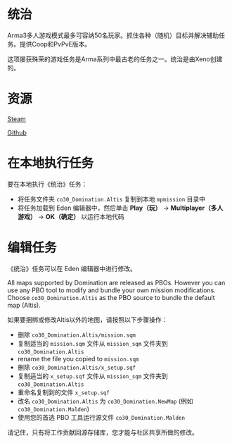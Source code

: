 # 统治

Arma3多人游戏模式最多可容纳50名玩家。抓住各种（随机）目标并解决辅助任务。提供Coop和PvPvE版本。

这项屡获殊荣的游戏任务是Arma系列中最古老的任务之一。统治是由Xeno创建的。

# 资源

[Steam](https://steamcommunity.com/sharedfiles/filedetails/comments/332088703)

[Github](https://github.com/Xeno69/Domination)

# 在本地执行任务

要在本地执行《统治》任务：

* 将任务文件夹 `co30_Domination.Altis` 复制到本地 `mpmission` 目录中
* 将任务加载到 Eden 编辑器中，然后单击 **Play（玩）** -> **Multiplayer（多人游戏）** -> **OK（确定）** 以运行本地代码

# 编辑任务

《统治》任务可以在 Eden 编辑器中进行修改。

All maps supported by Domination are released as PBOs.  However you can use any PBO tool to modify and bundle your own mission modifications.  Choose `co30_Domination.Altis` as the PBO source to bundle the default map (Altis).

如果要捆绑或修改Altis以外的地图，请按照以下步骤操作：

* 删除 `co30_Domination.Altis/mission.sqm`
* 复制适当的 `mission.sqm` 文件从 `mission_sqm` 文件夹到 `co30_Domination.Altis`
* rename the file you copied to `mission.sqm`
* 删除 `co30_Domination.Altis/x_setup.sqf`
* 复制适当的 `x_setup.sqf` 文件从 `mission_sqm` 文件夹到 `co30_Domination.Altis`
* 重命名复制到的文件 `x_setup.sqf`
* 改名 `co30_Domination.Altis` 为 `co30_Domination.NewMap` (例如 `co30_Domination.Malden`)
* 使用您的首选 PBO 工具运行源文件 `co30_Domination.Malden`

请记住，只有将工作贡献回源存储库，您才能与社区共享所做的修改。
